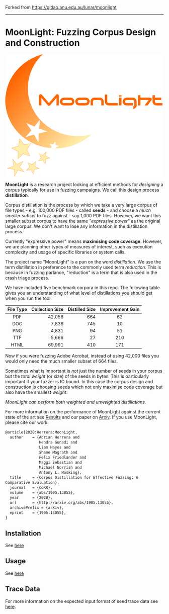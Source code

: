 Forked from https://gitlab.anu.edu.au/lunar/moonlight

---

# MoonLight: Fuzzing Corpus Design and Construction

![moonlight logo](img/moonlight-logo.png "MoonLight logo")

**MoonLight** is a research project looking at efficient methods for
_designing_ a corpus typically for use in fuzzing campaigns. We call this
design process **distillation**.

Corpus distillation is the process by which we take a very large corpus of file
types - e.g. 100,000 PDF files - called **seeds** - and choose a _much smaller
subset_ to fuzz against - say 1,000 PDF files. However, we want this smaller
subset corpus to have the same "_expressive power_" as the original large
corpus. We don't want to lose any information in the distillation process.

Currently "expressive power" means **maximising code coverage**. However, we
are planning other types of measures of interest, such as execution complexity
and usage of specific libraries or system calls.

The project name "MoonLight" is a pun on the word _distillation_. We use the
term distillation in preference to the commonly used term _reduction_. This is
because in fuzzing parlance, "reduction" is a term that is also used in the
crash triage process.

We have included five benchmark corpora in this repo. The following table gives
you an understanding of what level of distillations you should get when you run
the tool.

| File Type | Collection Size | Distilled Size | Improvement Gain |
|:---------:|----------------:|---------------:|:----------------:|
|    PDF    |          42,056 |            664 |               63 |
|    DOC    |           7,836 |            745 |               10 |
|    PNG    |           4,831 |             94 |               51 |
|    TTF    |           5,666 |             27 |              210 |
|   HTML    |          69,991 |            410 |              171 |

Now if you were fuzzing Adobe Acrobat, instead of using 42,000 files you would
only need the much smaller subset of 664 files.

Sometimes what is important is _not_ just the number of seeds in your corpus
but the _total weight_ (or size) of the seeds in bytes. This is particularly
important if your fuzzer is IO bound. In this case the corpus design and
construction is choosing seeds which not only maximise code coverage but also
have the smallest _weight_.

_MoonLight can perform both weighted and unweighted distillations._

For more information on the performance of MoonLight against the current state
of the art see [Results](RESULTS.md) and our paper on
[Arxiv](https://arxiv.org/abs/1905.13055). If you use MoonLight, please cite our
work:

```
@article{2020:Herrera:MoonLight,
  author    = {Adrian Herrera and
               Hendra Gunadi and
               Liam Hayes and
               Shane Magrath and
               Felix Friedlander and
               Maggi Sebastian and
               Michael Norrish and
               Antony L. Hosking},
  title     = {Corpus Distillation for Effective Fuzzing: A Comparative Evaluation},
  journal   = {CoRR},
  volume    = {abs/1905.13055},
  year      = {2020},
  url       = {http://arxiv.org/abs/1905.13055},
  archivePrefix = {arXiv},
  eprint    = {1905.13055},
}
```

## Installation

See [here](INSTALL.md)

## Usage

See [here](USAGE.md)

## Trace Data

For more information on the expected input format of seed trace data see
[here](DATA.md).

